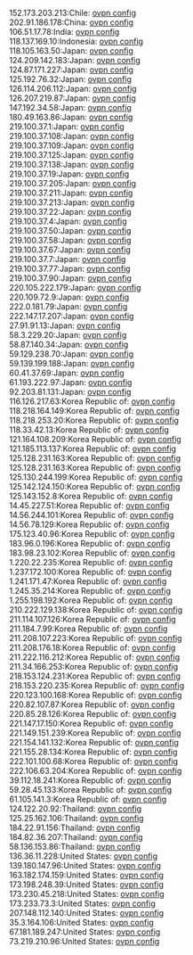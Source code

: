 152.173.203.213:Chile: [ovpn config](vpn/152_173_203_213.ovpn)  
202.91.186.178:China: [ovpn config](vpn/202_91_186_178.ovpn)  
106.51.17.78:India: [ovpn config](vpn/106_51_17_78.ovpn)  
118.137.169.10:Indonesia: [ovpn config](vpn/118_137_169_10.ovpn)  
118.105.163.50:Japan: [ovpn config](vpn/118_105_163_50.ovpn)  
124.209.142.183:Japan: [ovpn config](vpn/124_209_142_183.ovpn)  
124.87.171.227:Japan: [ovpn config](vpn/124_87_171_227.ovpn)  
125.192.76.32:Japan: [ovpn config](vpn/125_192_76_32.ovpn)  
126.114.206.112:Japan: [ovpn config](vpn/126_114_206_112.ovpn)  
126.207.219.87:Japan: [ovpn config](vpn/126_207_219_87.ovpn)  
147.192.34.58:Japan: [ovpn config](vpn/147_192_34_58.ovpn)  
180.49.163.86:Japan: [ovpn config](vpn/180_49_163_86.ovpn)  
219.100.37.1:Japan: [ovpn config](vpn/219_100_37_1.ovpn)  
219.100.37.108:Japan: [ovpn config](vpn/219_100_37_108.ovpn)  
219.100.37.109:Japan: [ovpn config](vpn/219_100_37_109.ovpn)  
219.100.37.125:Japan: [ovpn config](vpn/219_100_37_125.ovpn)  
219.100.37.138:Japan: [ovpn config](vpn/219_100_37_138.ovpn)  
219.100.37.19:Japan: [ovpn config](vpn/219_100_37_19.ovpn)  
219.100.37.205:Japan: [ovpn config](vpn/219_100_37_205.ovpn)  
219.100.37.211:Japan: [ovpn config](vpn/219_100_37_211.ovpn)  
219.100.37.213:Japan: [ovpn config](vpn/219_100_37_213.ovpn)  
219.100.37.22:Japan: [ovpn config](vpn/219_100_37_22.ovpn)  
219.100.37.4:Japan: [ovpn config](vpn/219_100_37_4.ovpn)  
219.100.37.50:Japan: [ovpn config](vpn/219_100_37_50.ovpn)  
219.100.37.58:Japan: [ovpn config](vpn/219_100_37_58.ovpn)  
219.100.37.67:Japan: [ovpn config](vpn/219_100_37_67.ovpn)  
219.100.37.7:Japan: [ovpn config](vpn/219_100_37_7.ovpn)  
219.100.37.77:Japan: [ovpn config](vpn/219_100_37_77.ovpn)  
219.100.37.90:Japan: [ovpn config](vpn/219_100_37_90.ovpn)  
220.105.222.179:Japan: [ovpn config](vpn/220_105_222_179.ovpn)  
220.109.72.9:Japan: [ovpn config](vpn/220_109_72_9.ovpn)  
222.0.181.79:Japan: [ovpn config](vpn/222_0_181_79.ovpn)  
222.147.17.207:Japan: [ovpn config](vpn/222_147_17_207.ovpn)  
27.91.91.13:Japan: [ovpn config](vpn/27_91_91_13.ovpn)  
58.3.229.20:Japan: [ovpn config](vpn/58_3_229_20.ovpn)  
58.87.140.34:Japan: [ovpn config](vpn/58_87_140_34.ovpn)  
59.129.238.70:Japan: [ovpn config](vpn/59_129_238_70.ovpn)  
59.139.199.188:Japan: [ovpn config](vpn/59_139_199_188.ovpn)  
60.41.37.69:Japan: [ovpn config](vpn/60_41_37_69.ovpn)  
61.193.222.97:Japan: [ovpn config](vpn/61_193_222_97.ovpn)  
92.203.81.131:Japan: [ovpn config](vpn/92_203_81_131.ovpn)  
116.126.217.63:Korea Republic of: [ovpn config](vpn/116_126_217_63.ovpn)  
118.218.164.149:Korea Republic of: [ovpn config](vpn/118_218_164_149.ovpn)  
118.218.253.20:Korea Republic of: [ovpn config](vpn/118_218_253_20.ovpn)  
118.33.42.13:Korea Republic of: [ovpn config](vpn/118_33_42_13.ovpn)  
121.164.108.209:Korea Republic of: [ovpn config](vpn/121_164_108_209.ovpn)  
121.185.113.137:Korea Republic of: [ovpn config](vpn/121_185_113_137.ovpn)  
125.128.231.163:Korea Republic of: [ovpn config](vpn/125_128_231_163.ovpn)  
125.128.231.163:Korea Republic of: [ovpn config](vpn/125_128_231_163.ovpn)  
125.130.244.199:Korea Republic of: [ovpn config](vpn/125_130_244_199.ovpn)  
125.142.124.150:Korea Republic of: [ovpn config](vpn/125_142_124_150.ovpn)  
125.143.152.8:Korea Republic of: [ovpn config](vpn/125_143_152_8.ovpn)  
14.45.227.51:Korea Republic of: [ovpn config](vpn/14_45_227_51.ovpn)  
14.56.244.101:Korea Republic of: [ovpn config](vpn/14_56_244_101.ovpn)  
14.56.78.129:Korea Republic of: [ovpn config](vpn/14_56_78_129.ovpn)  
175.123.40.96:Korea Republic of: [ovpn config](vpn/175_123_40_96.ovpn)  
183.96.0.196:Korea Republic of: [ovpn config](vpn/183_96_0_196.ovpn)  
183.98.23.102:Korea Republic of: [ovpn config](vpn/183_98_23_102.ovpn)  
1.220.22.235:Korea Republic of: [ovpn config](vpn/1_220_22_235.ovpn)  
1.237.172.100:Korea Republic of: [ovpn config](vpn/1_237_172_100.ovpn)  
1.241.171.47:Korea Republic of: [ovpn config](vpn/1_241_171_47.ovpn)  
1.245.35.214:Korea Republic of: [ovpn config](vpn/1_245_35_214.ovpn)  
1.255.198.192:Korea Republic of: [ovpn config](vpn/1_255_198_192.ovpn)  
210.222.129.138:Korea Republic of: [ovpn config](vpn/210_222_129_138.ovpn)  
211.114.107.126:Korea Republic of: [ovpn config](vpn/211_114_107_126.ovpn)  
211.184.7.99:Korea Republic of: [ovpn config](vpn/211_184_7_99.ovpn)  
211.208.107.223:Korea Republic of: [ovpn config](vpn/211_208_107_223.ovpn)  
211.208.176.18:Korea Republic of: [ovpn config](vpn/211_208_176_18.ovpn)  
211.222.116.212:Korea Republic of: [ovpn config](vpn/211_222_116_212.ovpn)  
211.34.166.253:Korea Republic of: [ovpn config](vpn/211_34_166_253.ovpn)  
218.153.124.231:Korea Republic of: [ovpn config](vpn/218_153_124_231.ovpn)  
218.153.220.235:Korea Republic of: [ovpn config](vpn/218_153_220_235.ovpn)  
220.123.100.168:Korea Republic of: [ovpn config](vpn/220_123_100_168.ovpn)  
220.82.107.87:Korea Republic of: [ovpn config](vpn/220_82_107_87.ovpn)  
220.85.28.126:Korea Republic of: [ovpn config](vpn/220_85_28_126.ovpn)  
221.147.17.150:Korea Republic of: [ovpn config](vpn/221_147_17_150.ovpn)  
221.149.151.239:Korea Republic of: [ovpn config](vpn/221_149_151_239.ovpn)  
221.154.141.132:Korea Republic of: [ovpn config](vpn/221_154_141_132.ovpn)  
221.155.28.134:Korea Republic of: [ovpn config](vpn/221_155_28_134.ovpn)  
222.101.100.68:Korea Republic of: [ovpn config](vpn/222_101_100_68.ovpn)  
222.106.63.204:Korea Republic of: [ovpn config](vpn/222_106_63_204.ovpn)  
39.112.18.241:Korea Republic of: [ovpn config](vpn/39_112_18_241.ovpn)  
59.28.45.133:Korea Republic of: [ovpn config](vpn/59_28_45_133.ovpn)  
61.105.141.3:Korea Republic of: [ovpn config](vpn/61_105_141_3.ovpn)  
124.122.20.92:Thailand: [ovpn config](vpn/124_122_20_92.ovpn)  
125.25.162.106:Thailand: [ovpn config](vpn/125_25_162_106.ovpn)  
184.22.91.156:Thailand: [ovpn config](vpn/184_22_91_156.ovpn)  
184.82.36.207:Thailand: [ovpn config](vpn/184_82_36_207.ovpn)  
58.136.153.86:Thailand: [ovpn config](vpn/58_136_153_86.ovpn)  
136.36.11.228:United States: [ovpn config](vpn/136_36_11_228.ovpn)  
139.180.147.96:United States: [ovpn config](vpn/139_180_147_96.ovpn)  
163.182.174.159:United States: [ovpn config](vpn/163_182_174_159.ovpn)  
173.198.248.39:United States: [ovpn config](vpn/173_198_248_39.ovpn)  
173.230.45.218:United States: [ovpn config](vpn/173_230_45_218.ovpn)  
173.233.73.3:United States: [ovpn config](vpn/173_233_73_3.ovpn)  
207.148.112.140:United States: [ovpn config](vpn/207_148_112_140.ovpn)  
35.3.164.106:United States: [ovpn config](vpn/35_3_164_106.ovpn)  
67.181.189.247:United States: [ovpn config](vpn/67_181_189_247.ovpn)  
73.219.210.96:United States: [ovpn config](vpn/73_219_210_96.ovpn)  
